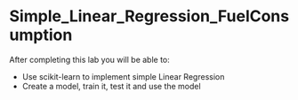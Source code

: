 # Simple_Linear_Regression_FuelConsumption
After completing this lab you will be able to:
* Use scikit-learn to implement simple Linear Regression
* Create a model, train it, test it and use the model
